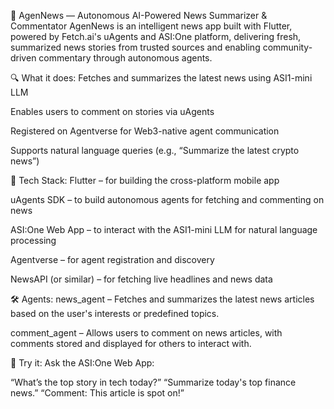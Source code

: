📰 AgenNews — Autonomous AI-Powered News Summarizer & Commentator
AgenNews is an intelligent news app built with Flutter, powered by Fetch.ai's uAgents and ASI:One platform, delivering fresh, summarized news stories from trusted sources and enabling community-driven commentary through autonomous agents.

🔍 What it does:
Fetches and summarizes the latest news using ASI1-mini LLM

Enables users to comment on stories via uAgents

Registered on Agentverse for Web3-native agent communication

Supports natural language queries (e.g., “Summarize the latest crypto news”)

🧠 Tech Stack:
Flutter – for building the cross-platform mobile app

uAgents SDK – to build autonomous agents for fetching and commenting on news

ASI:One Web App – to interact with the ASI1-mini LLM for natural language processing

Agentverse – for agent registration and discovery

NewsAPI (or similar) – for fetching live headlines and news data

🛠 Agents:
news_agent – Fetches and summarizes the latest news articles based on the user's interests or predefined topics.

comment_agent – Allows users to comment on news articles, with comments stored and displayed for others to interact with.

🚀 Try it:
Ask the ASI:One Web App:

“What’s the top story in tech today?”
“Summarize today's top finance news.”
“Comment: This article is spot on!”

